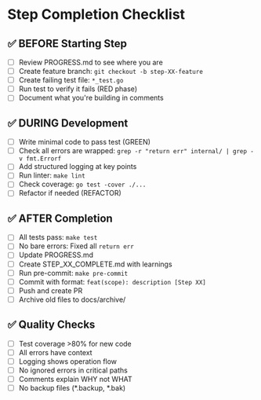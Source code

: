 # Step Completion Checklist

## ✅ BEFORE Starting Step
- [ ] Review PROGRESS.md to see where you are
- [ ] Create feature branch: `git checkout -b step-XX-feature`
- [ ] Create failing test file: `*_test.go`
- [ ] Run test to verify it fails (RED phase)
- [ ] Document what you're building in comments

## ✅ DURING Development  
- [ ] Write minimal code to pass test (GREEN)
- [ ] Check all errors are wrapped: `grep -r "return err" internal/ | grep -v fmt.Errorf`
- [ ] Add structured logging at key points
- [ ] Run linter: `make lint`
- [ ] Check coverage: `go test -cover ./...`
- [ ] Refactor if needed (REFACTOR)

## ✅ AFTER Completion
- [ ] All tests pass: `make test`
- [ ] No bare errors: Fixed all `return err` 
- [ ] Update PROGRESS.md
- [ ] Create STEP_XX_COMPLETE.md with learnings
- [ ] Run pre-commit: `make pre-commit`
- [ ] Commit with format: `feat(scope): description [Step XX]`
- [ ] Push and create PR
- [ ] Archive old files to docs/archive/

## ✅ Quality Checks
- [ ] Test coverage >80% for new code
- [ ] All errors have context
- [ ] Logging shows operation flow
- [ ] No ignored errors in critical paths
- [ ] Comments explain WHY not WHAT
- [ ] No backup files (*.backup, *.bak)
